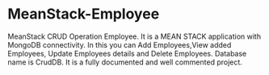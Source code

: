 # MeanStack-Employee
MeanStack CRUD Operation Employee.
It is a MEAN STACK application with MongoDB connectivity.
In this you can Add Employees,View added Employees, Update Employees details and Delete Employees.
Database name is CrudDB.
It is a fully documented and well commented project.
